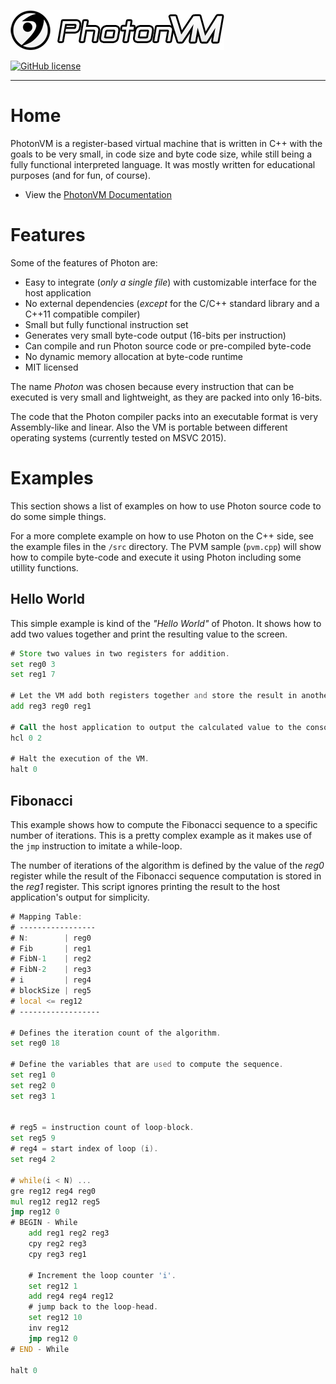 ![PhotonVM_Logo](docs/images/Photon_Logo_Text.png?raw=true)

[![GitHub license](https://img.shields.io/github/license/mashape/apistatus.svg)](https://github.com/C-574/PhotonVM/blob/master/LICENSE)

---------------------

# Home
PhotonVM is a register-based virtual machine that is written in C++ with the goals to be very small, in code size and byte code size, while still being a fully functional interpreted language. It was mostly written for educational purposes (and for fun, of course). 

- View the [PhotonVM Documentation](http://C-574.github.io/PhotonVM "PhotonVM Documentation")


# Features
Some of the features of Photon are:

- Easy to integrate (*only a single file*) with customizable interface for the host application
- No external dependencies (*except* for the C/C++ standard library and a C++11 compatible compiler)
- Small but fully functional instruction set
- Generates very small byte-code output (16-bits per instruction)
- Can compile and run Photon source code or pre-compiled byte-code
- No dynamic memory allocation at byte-code runtime 
- MIT licensed

The name *Photon* was chosen because every instruction that can be executed is very small and lightweight, as they are packed into only 16-bits. 

The code that the Photon compiler packs into an executable format is very Assembly-like and linear. Also the VM is portable between different operating systems (currently tested on MSVC 2015).


# Examples
This section shows a list of examples on how to use Photon source code to do some simple things.

For a more complete example on how to use Photon on the C++ side, see the example files in the `/src` directory. The PVM sample (`pvm.cpp`) will show how to compile byte-code and execute it using Photon including some utillity functions.

## Hello World

This simple example is kind of the *"Hello World"* of Photon. It shows how to add two values together and print the resulting value to the screen.
``` asm
# Store two values in two registers for addition.
set reg0 3
set reg1 7

# Let the VM add both registers together and store the result in another register, 'local' in this case.
add reg3 reg0 reg1

# Call the host application to output the calculated value to the console.
hcl 0 2

# Halt the execution of the VM.
halt 0
```

## Fibonacci

This example shows how to compute the Fibonacci sequence to a specific number of iterations.
This is a pretty complex example as it makes use of the `jmp` instruction to imitate a while-loop. 

The number of iterations of the algorithm is defined by the value of the *reg0* register while the result of the Fibonacci sequence computation is stored in the *reg1* register. This script ignores printing the result to the host application's output for simplicity.
``` asm
# Mapping Table:
# -----------------
# N:        | reg0
# Fib       | reg1
# FibN-1    | reg2
# FibN-2    | reg3
# i         | reg4 
# blockSize | reg5
# local <= reg12
# ------------------

# Defines the iteration count of the algorithm.
set reg0 18

# Define the variables that are used to compute the sequence.
set reg1 0
set reg2 0
set reg3 1


# reg5 = instruction count of loop-block.
set reg5 9
# reg4 = start index of loop (i).
set reg4 2

# while(i < N) ...
gre reg12 reg4 reg0
mul reg12 reg12 reg5
jmp reg12 0
# BEGIN - While
	add reg1 reg2 reg3
	cpy reg2 reg3
	cpy reg3 reg1

	# Increment the loop counter 'i'.
	set reg12 1
	add reg4 reg4 reg12
	# jump back to the loop-head.
	set reg12 10
	inv reg12
	jmp reg12 0
# END - While

halt 0
```